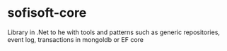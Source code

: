 # sofisoft-core
Library in .Net to he with tools and patterns such as generic repositories, event log, transactions in mongoldb or EF core
